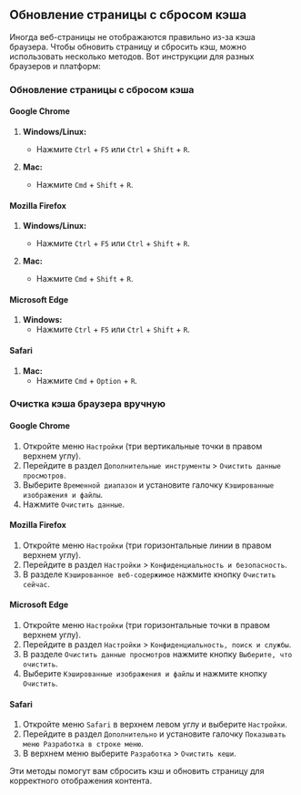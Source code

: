 ## Обновление страницы с сбросом кэша

Иногда веб-страницы не отображаются правильно из-за кэша браузера. Чтобы обновить страницу и сбросить кэш, можно использовать несколько методов. Вот инструкции для разных браузеров и платформ:

### Обновление страницы с сбросом кэша

#### Google Chrome
1. **Windows/Linux:**
   - Нажмите `Ctrl` + `F5` или `Ctrl` + `Shift` + `R`.

2. **Mac:**
   - Нажмите `Cmd` + `Shift` + `R`.

#### Mozilla Firefox
1. **Windows/Linux:**
   - Нажмите `Ctrl` + `F5` или `Ctrl` + `Shift` + `R`.

2. **Mac:**
   - Нажмите `Cmd` + `Shift` + `R`.

#### Microsoft Edge
1. **Windows:**
   - Нажмите `Ctrl` + `F5` или `Ctrl` + `Shift` + `R`.

#### Safari
1. **Mac:**
   - Нажмите `Cmd` + `Option` + `R`.

### Очистка кэша браузера вручную

#### Google Chrome
1. Откройте меню `Настройки` (три вертикальные точки в правом верхнем углу).
2. Перейдите в раздел `Дополнительные инструменты` > `Очистить данные просмотров`.
3. Выберите `Временной диапазон` и установите галочку `Кэшированные изображения и файлы`.
4. Нажмите `Очистить данные`.

#### Mozilla Firefox
1. Откройте меню `Настройки` (три горизонтальные линии в правом верхнем углу).
2. Перейдите в раздел `Настройки` > `Конфиденциальность и безопасность`.
3. В разделе `Кэшированное веб-содержимое` нажмите кнопку `Очистить сейчас`.

#### Microsoft Edge
1. Откройте меню `Настройки` (три горизонтальные точки в правом верхнем углу).
2. Перейдите в раздел `Настройки` > `Конфиденциальность, поиск и службы`.
3. В разделе `Очистить данные просмотров` нажмите кнопку `Выберите, что очистить`.
4. Выберите `Кэшированные изображения и файлы` и нажмите кнопку `Очистить`.

#### Safari
1. Откройте меню `Safari` в верхнем левом углу и выберите `Настройки`.
2. Перейдите в раздел `Дополнительно` и установите галочку `Показывать меню Разработка в строке меню`.
3. В верхнем меню выберите `Разработка` > `Очистить кеши`.

Эти методы помогут вам сбросить кэш и обновить страницу для корректного отображения контента.

